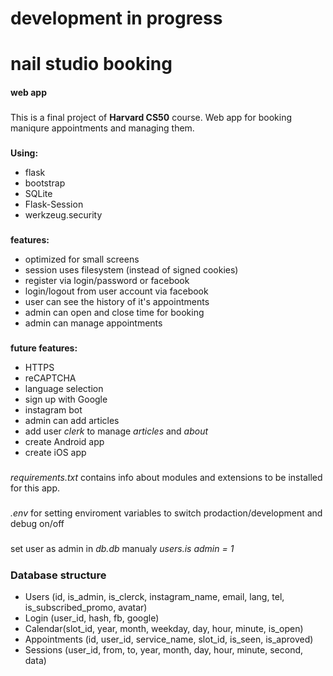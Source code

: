 ##
# **development in progress**
##
# nail studio booking
#### web app
###
This is a final project of **Harvard CS50** course. 
Web app for booking maniqure appointments and managing them.
###
**Using:**
* flask
* bootstrap
* SQLite
* Flask-Session
* werkzeug.security
###
**features:**
* optimized for small screens
* session uses filesystem (instead of signed cookies)
* register via login/password or facebook 
* login/logout from user account via facebook
* user can see the history of it's appointments
* admin can open and close time for booking
* admin can manage appointments
###    
**future features:**
* HTTPS
* reCAPTCHA
* language selection 
* sign up with Google
* instagram bot
* admin can add articles
* add user *clerk* to manage *articles* and *about* 
* create Android app
* create iOS app
###
*requirements.txt* contains info about modules and extensions to be installed for this app.
#####
*.env* for setting enviroment variables to switch prodaction/development and debug on/off
#####
set user as admin  in *db.db* manualy *users.is admin = 1*
#####
### Database structure
* Users (id, is_admin, is_clerck, instagram_name, email, lang, tel, is_subscribed_promo, avatar)
* Login (user_id, hash, fb, google)
* Calendar(slot_id, year, month, weekday, day, hour, minute, is_open)
* Appointments (id, user_id, service_name, slot_id, is_seen, is_aproved)
* Sessions (user_id, from, to,  year, month, day, hour, minute, second, data)
